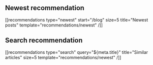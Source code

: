 
## Newest recommendation

[[recommendations type="newest" start="/blog" size=5 title="Newest posts" template="recommendations/newest" /]]

## Search recommendation

[[recommendations type="search" query="${meta.title}" title="Similar articles" size=5 template="recommendations/newest" /]]
